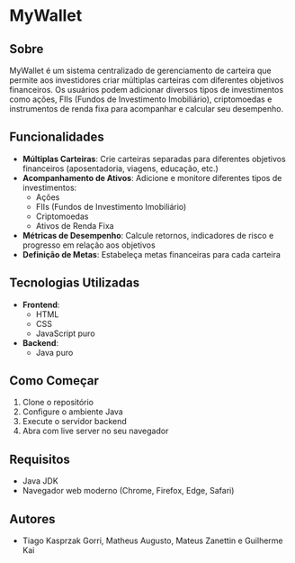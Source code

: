 # MyWallet

## Sobre

MyWallet é um sistema centralizado de gerenciamento de carteira que permite aos investidores criar múltiplas carteiras com diferentes objetivos financeiros. Os usuários podem adicionar diversos tipos de investimentos como ações, FIIs (Fundos de Investimento Imobiliário), criptomoedas e instrumentos de renda fixa para acompanhar e calcular seu desempenho.

## Funcionalidades

- **Múltiplas Carteiras**: Crie carteiras separadas para diferentes objetivos financeiros (aposentadoria, viagens, educação, etc.)
- **Acompanhamento de Ativos**: Adicione e monitore diferentes tipos de investimentos:
  - Ações
  - FIIs (Fundos de Investimento Imobiliário)
  - Criptomoedas
  - Ativos de Renda Fixa
- **Métricas de Desempenho**: Calcule retornos, indicadores de risco e progresso em relação aos objetivos
- **Definição de Metas**: Estabeleça metas financeiras para cada carteira

## Tecnologias Utilizadas

- **Frontend**:
  - HTML
  - CSS
  - JavaScript puro
- **Backend**:
  - Java puro

## Como Começar

1. Clone o repositório
2. Configure o ambiente Java
3. Execute o servidor backend
4. Abra com live server no seu navegador

## Requisitos

- Java JDK
- Navegador web moderno (Chrome, Firefox, Edge, Safari)

## Autores

- Tiago Kasprzak Gorri, Matheus Augusto, Mateus Zanettin e Guilherme Kai
